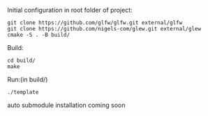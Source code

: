 Initial configuration in root folder of project:
```
git clone https://github.com/glfw/glfw.git external/glfw
git clone https://github.com/nigels-com/glew.git external/glew
cmake -S . -B build/
```

Build:
```
cd build/
make
```
Run:(in build/)
```
./template    
```

auto submodule installation coming soon
